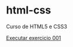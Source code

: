 # html-css
 Curso de HTML5 e CSS3

<a href="https://douglastoledo00.github.io/html-cssS/exercicios/ex001/index.html">Executar exercicio 001 </a>